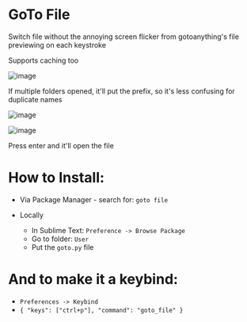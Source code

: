 # GoTo File

Switch file without the annoying screen flicker from gotoanything's file previewing on each keystroke

Supports caching too

![image](https://github.com/sublimehq/sublime_text/assets/44361234/f9e79591-523e-4d69-a01d-98424f0708b8)

If multiple folders opened, it'll put the prefix, so it's less confusing for duplicate names

![image](https://github.com/sublimehq/sublime_text/assets/44361234/e442d57b-1584-4398-bee9-07b2260ea423)

![image](https://github.com/sublimehq/sublime_text/assets/44361234/25cfac8c-6cbf-4919-a5f4-4c8a60c1953f)

Press enter and it'll open the file

# How to Install:

- Via Package Manager
      - search for: ``goto file``

- Locally
    - In Sublime Text: ``Preference -> Browse Package``
    - Go to folder: ``User``
    - Put the ``goto.py`` file

# And to make it a keybind:

- ``Preferences -> Keybind``
- ``{ "keys": ["ctrl+p"], "command": "goto_file" }``

